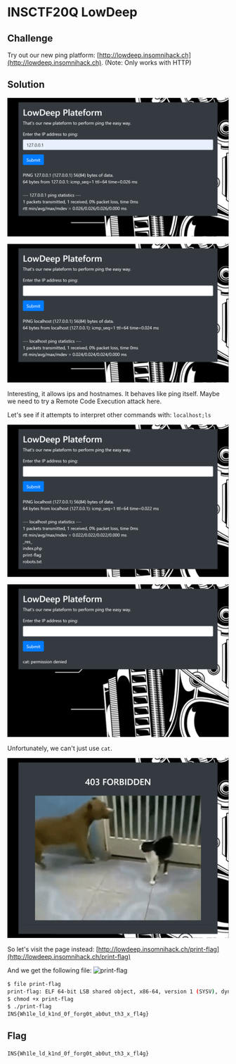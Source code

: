 # INSCTF20Q LowDeep

## Challenge

Try out our new ping platform: [http://lowdeep.insomnihack.ch](http://lowdeep.insomnihack.ch). (Note: Only works with HTTP)

## Solution

![lowdeep.insomnihack.ch.webp](assets/lowdeep.insomnihack.ch.webp "lowdeep.insomnihack.ch.webp")

![lowdeep.insomnihack.ch1.webp](assets/lowdeep.insomnihack.ch1.webp "lowdeep.insomnihack.ch1.webp")

Interesting, it allows ips and hostnames. It behaves like ping itself. Maybe we need to try a Remote Code Execution attack here.

Let's see if it attempts to interpret other commands with: `localhost;ls`

![lowdeep.insomnihack.ch2.webp](assets/lowdeep.insomnihack.ch2.webp "lowdeep.insomnihack.ch2.webp")

![lowdeep.insomnihack.ch3.webp](assets/lowdeep.insomnihack.ch3.webp "lowdeep.insomnihack.ch3.webp")


Unfortunately, we can't just use `cat`.

![lowdeep.insomnihack.ch4.webp](assets/lowdeep.insomnihack.ch4.webp "lowdeep.insomnihack.ch4.webp")

So let's visit the page instead: [http://lowdeep.insomnihack.ch/print-flag](http://lowdeep.insomnihack.ch/print-flag)

And we get the following file: ![print-flag](assets/print-flag)

```bash
$ file print-flag
print-flag: ELF 64-bit LSB shared object, x86-64, version 1 (SYSV), dynamically linked, interpreter /lib64/l, for GNU/Linux 3.2.0, BuildID[sha1]=72c589834f878a6a3267944f305c29166a1ace8b, stripped
$ chmod +x print-flag
$ ./print-flag
INS{Wh1le_ld_k1nd_0f_forg0t_ab0ut_th3_x_fl4g}
```

## Flag

`INS{Wh1le_ld_k1nd_0f_forg0t_ab0ut_th3_x_fl4g}`